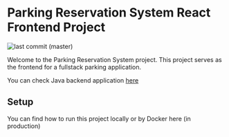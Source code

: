 # Parking Reservation System React Frontend Project

![last commit (master)](https://img.shields.io/github/last-commit/OlegRyazancev/ParkME_client/master)

Welcome to the Parking Reservation System project. This project serves as the
frontend for a fullstack parking application.  

You can check Java backend application [here](https://github.com/OlegRyazancev/ParkME_Server)

## Setup

You can find how to run this project locally or by Docker here (in production)